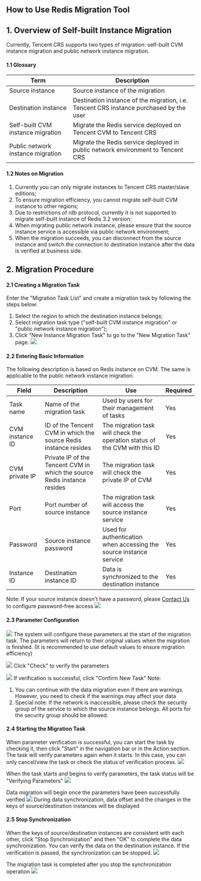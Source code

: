 ## How to Use Redis Migration Tool
## 1. Overview of Self-built Instance Migration
Currently, Tencent CRS supports two types of migration: self-built CVM instance migration and public network instance migration.
#### 1.1 Glossary

| Term | Description | 
|---------|---------|
| Source instance | Source instance of the migration | 
| Destination instance | Destination instance of the migration, i.e. Tencent CRS instance purchased by the user | 
| Self-built CVM instance migration | Migrate the Redis service deployed on Tencent CVM to Tencent CRS | 
| Public network instance migration | Migrate the Redis service deployed in public network environment to Tencent CRS | 

#### 1.2 Notes on Migration
1.	Currently you can only migrate instances to Tencent CRS master/slave editions;
2.	To ensure migration efficiency, you cannot migrate self-built CVM instance to other regions;
3.	Due to restrictions of rdb protocol, currently it is not supported to migrate self-built instance of Redis 3.2 version;
4.	When migrating public network instance, please ensure that the source instance service is accessible via public network environment;
5.	When the migration succeeds, you can disconnect from the source instance and switch the connection to destination instance after the data is verified at business side.

## 2. Migration Procedure
#### 2.1 Creating a Migration Task
Enter the "Migration Task List" and create a migration task by following the steps below:
1.	Select the region to which the destination instance belongs;
2.	Select migration task type ("self-built CVM instance migration" or "public network instance migration");
3.	Click "New Instance Migration Task" to go to the "New Migration Task" page.
![](https://mc.qcloudimg.com/static/img/fdb19a7ff4ba6b8f8f66566910927213/1.png)

#### 2.2 Entering Basic Information
The following description is based on Redis instance on CVM. The same is applicable to the public network instance migration.

| Field | Description | Use | Required | 
|---------|---------|---------|---------|
| Task name | Name of the migration task | Used by users for their management of tasks | Yes |
| CVM instance ID | ID of the Tencent CVM in which the source Redis instance resides | The migration task will check the operation status of the CVM with this ID | Yes |
| CVM private IP | Private IP of the Tencent CVM in which the source Redis instance resides | The migration task will check the private IP of CVM | Yes |
| Port | Port number of source instance | The migration task will access the source instance service | Yes |
| Password | Source instance password | Used for authentication when accessing the source instance service | Yes |
| Instance ID | Destination instance ID | Data is synchronized to the destination instance | Yes |
Note: If your source instance doesn't have a password, please [Contact Us](https://console.cloud.tencent.com/workorder/category/create?level1_id=10&level2_id=103&level1_name=%E6%95%B0%E6%8D%AE%E5%BA%93&level2_name=%E4%BA%91%E5%AD%98%E5%82%A8Redis%20CRS) to configure password-free access
![](https://mc.qcloudimg.com/static/img/e237dfb8238ed627026185359cccf781/2.png)

#### 2.3 Parameter Configuration
![](https://mc.qcloudimg.com/static/img/539c11f2e7b3cc222f8b171792d17aa5/3.png)
The system will configure these parameters at the start of the migration task. The parameters will return to their original values when the migration is finished. (It is recommended to use default values to ensure migration efficiency)

![](https://mc.qcloudimg.com/static/img/731eb2d6562dfd1429c52eef94d4e084/4.png)
Click "Check" to verify the parameters

![](https://mc.qcloudimg.com/static/img/0ce244608ba76dbc00843af62afbf9be/5.png)
If verification is successful, click "Confirm New Task"
Note:
1. You can continue with the data migration even if there are warnings. However, you need to check if the warnings may affect your data
2. Special note: If the network is inaccessible, please check the security group of the service to which the source instance belongs. All ports for the security group should be allowed.

#### 2.4 Starting the Migration Task
When parameter verification is successful, you can start the task by checking it, then click "Start" in the navigation bar or in the Action section. The task will verify parameters again when it starts. In this case, you can only cancel/view the task or check the status of verification process.
![](https://mc.qcloudimg.com/static/img/51ee9697fd1524cf0d260d9723237ad1/7.png)

When the task starts and begins to verify parameters, the task status will be "Verifying Parameters"
![](https://mc.qcloudimg.com/static/img/7f020d28b70c1282cb95c26d4f4b4037/8.png)

Data migration will begin once the parameters have been successfully verified
![](https://mc.qcloudimg.com/static/img/99ea6dc76bba850aae5915969d1e56eb/9.png)
During data synchronization, data offset and the changes in the keys of source/destination instances will be displayed


#### 2.5 Stop Synchronization
When the keys of source/destination instances are consistent with each other, click "Stop Synchronization" and then "OK" to complete the data synchronization.
You can verify the data on the destination instance. If the verification is passed, the synchronization can be stopped.
![](https://mc.qcloudimg.com/static/img/9fd273f97043cd9c219455112775393c/10.png)

The migration task is completed after you stop the synchronization operation
![](https://mc.qcloudimg.com/static/img/5df72d6d546388f8055c64ddabaeac2b/11.png)
